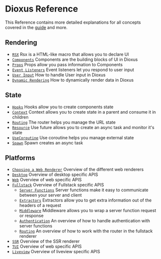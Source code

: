 # Dioxus Reference

This Reference contains more detailed explanations for all concepts covered in the [guide](../guide/index.md) and more.

## Rendering

- [`RSX`](rsx.md) Rsx is a HTML-like macro that allows you to declare UI
- [`Components`](components.md) Components are the building blocks of UI in Dioxus
- [`Props`](component_props.md) Props allow you pass information to Components
- [`Event Listeners`](event_handlers.md) Event listeners let you respond to user input
- [`User Input`](user_input.md) How to handle User input in Dioxus
- [`Dynamic Rendering`](dynamic_rendering.md) How to dynamically render data in Dioxus

## State

- [`Hooks`](hooks.md) Hooks allow you to create components state
- [`Context`](context.md) Context allows you to create state in a parent and consume it in children
- [`Routing`](router.md) The router helps you manage the URL state
- [`Resource`](use_resource.md) Use future allows you to create an async task and monitor it's state
- [`UseCoroutine`](use_coroutine.md) Use coroutine helps you manage external state
- [`Spawn`](spawn.md) Spawn creates an async task

## Platforms

- [`Choosing a Web Renderer`](choosing_a_web_renderer.md) Overview of the different web renderers
- [`Desktop`](desktop/index.md) Overview of desktop specific APIS
- [`Web`](web/index.md) Overview of web specific APIS
- [`Fullstack`](fullstack/index.md) Overview of Fullstack specific APIS
    - [`Server Functions`](fullstack/server_functions.md) Server functions make it easy to communicate between your server and client
    - [`Extractors`](fullstack/extractors.md) Extractors allow you to get extra information out of the headers of a request
    - [`Middleware`](fullstack/middleware.md) Middleware allows you to wrap a server function request or response
    - [`Authentication`](fullstack/authentication.md) An overview of how to handle authentication with server functions
    - [`Routing`](fullstack/routing.md) An overview of how to work with the router in the fullstack renderer
- [`SSR`](ssr.md) Overview of the SSR renderer
- [`TUI`](tui.md) Overview of web specific APIS
- [`Liveview`](liveview.md) Overview of liveview specific APIS
